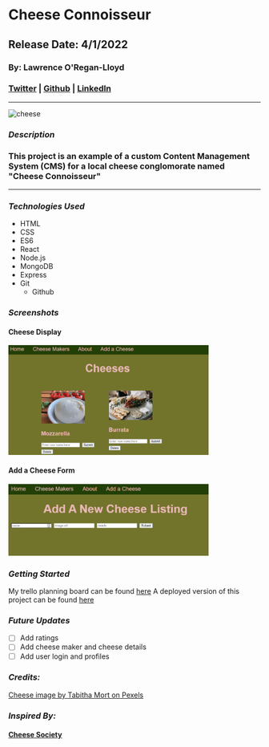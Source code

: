 # Cheese Connoisseur

## Release Date: 4/1/2022

### By: Lawrence O'Regan-Lloyd

### [Twitter](https://twitter.com/Lawrence_OL) | [Github](https://github.com/LawrenceOL) | [LinkedIn](https://www.linkedin.com/in/lawrenceol/)

---



<img src="https://images.pexels.com/photos/773253/pexels-photo-773253.jpeg?auto=compress&cs=tinysrgb&w=1260&h=750&dpr=1" alt="cheese" width="400"/>

### **_Description_**

### This project is an example of a custom Content Management System (CMS) for a local cheese conglomorate named "Cheese Connoisseur"

---

### **_Technologies Used_**

- HTML
- CSS
- ES6
- React
- Node.js
- MongoDB
- Express
- Git
  - Github

### ***Screenshots***

#### Cheese Display

<img src="https://github.com/LawrenceOL/cheeseconnoisseur/blob/main/assets/cheesescreen1.PNG" alt="screenshot1" width="400"/>



#### Add a Cheese Form

<img src="https://github.com/LawrenceOL/cheeseconnoisseur/blob/main/assets/cheesescreen2.PNG" alt="screenshot2" width="400"/>

### **_Getting Started_**

My trello planning board can be found [here](https://trello.com/b/fDXWhTia/cheese-connoisseur)
A deployed version of this project can be found [here](https://cheesecon.herokuapp.com/)

### **_Future Updates_**

- [ ] Add ratings
- [ ] Add cheese maker and cheese details
- [ ] Add user login and profiles

### **_Credits:_**

[Cheese image by Tabitha Mort on Pexels](https://www.pexels.com/photo/close-up-photography-of-cheese-773253/)

### **_Inspired By:_**

#### [Cheese Society](https://www.cheesesociety.org/)


